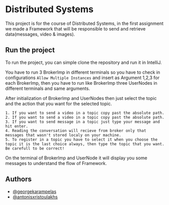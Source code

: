 # Distributed Systems

This project is for the course of Distributed Systems, in the first assignment we made a Framework that will be responsible to send and retrieve data(messages, video & images).

## Run the project

To run the project, you can simple clone the repository and run it in IntelliJ.

You have to run 3 BrokerImp in different terminals so you have to check in configurations `Allow Multiple Instances` and insert as Argument 1,2,3 for each BrokerImp, then you have to run like BrokerImp three UserNodes in different terminals and same arguments.

After initialization of BrokerImp and UserNodes then just select the topic and the action that you want for the selected topic.

    1. If you want to send a video in a topic copy past the absolute path.
    2. If you want to send a video in a topic copy past the absolute path. 
    3. If you want to send message in a topic just type your message and hit enter.
    4. Reading the conversation will recieve from broker only that messages that wasn't stored localy on your machine.
    5. To register in a topic you have to select it when you choose the topic it is the last choice always, then type the topic that you want. Be carefull to be correct!

On the terminal of BrokerImp and UserNode it will display you some messages to understand the flow of Framework.

## Authors

- [@georgekarampelas](https://github.com/Karampelas-26)
- [@antonisxristoulakhs](https://github.com/xristoulakhs)

